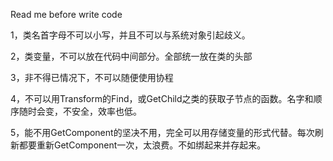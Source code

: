 
Read me before write code


1，类名首字母不可以小写，并且不可以与系统对象引起歧义。

2，类变量，不可以放在代码中间部分。全部统一放在类的头部

3，非不得已情况下，不可以随便使用协程

4，不可以用Transform的Find，或GetChild之类的获取子节点的函数。名字和顺序随时会变，不安全，效率也低。

5，能不用GetComponent的坚决不用，完全可以用存储变量的形式代替。每次刷新都要重新GetComponent一次，太浪费。不如绑起来并存起来。



